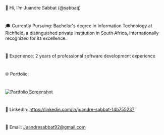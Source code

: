 👋 Hi, I’m Juandre Sabbat (@sabbatj)
#
🎓 Currently Pursuing: Bachelor's degree in Information Technology at Richfield, a distinguished private institution in South Africa, internationally recognized for its excellence.
#
💼 Experience: 2 years of professional software development experience
#
🌐 Portfolio:
#
[![Portfolio Screenshot](https://github.com/user-attachments/assets/204009f4-79ab-401a-9120-920d36a435f0)](https://2024-port-website.vercel.app/)

#
🔗 LinkedIn: https://linkedin.com/in/juandre-sabbat-14b755237
#
📧 Email: Juandresabbat92@gmail.com
#
 
